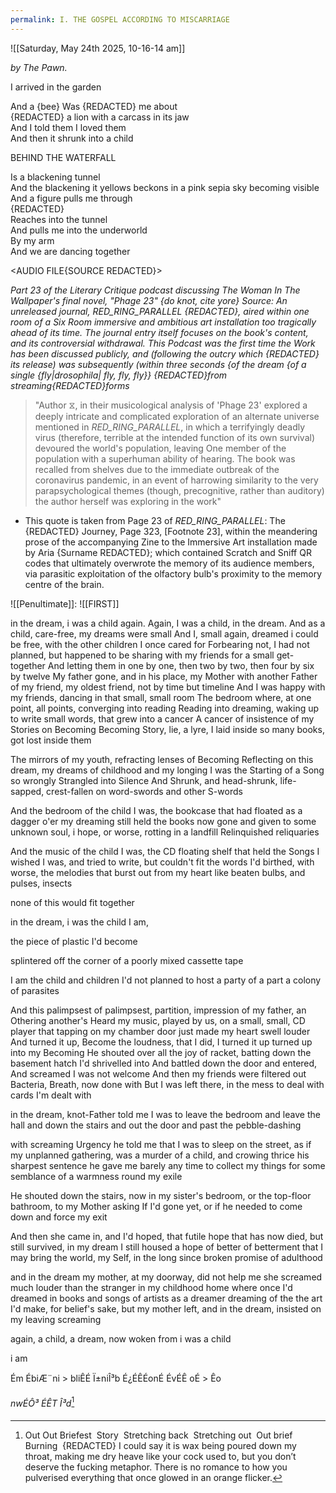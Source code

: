 ```yaml
---
permalink: I. THE GOSPEL ACCORDING TO MISCARRIAGE
---
```

![[Saturday, May 24th 2025, 10-16-14 am]]




*by The Pawn.* 

I arrived in the garden

And a {bee}
Was
{REDACTED} me about  
{REDACTED} a lion with a carcass in its jaw  
And I told them I loved them  
And then it shrunk  into a child

 BEHIND THE WATERFALL

Is a blackening tunnel  
And the blackening it yellows
beckons in a pink sepia sky becoming visible  
And a figure pulls me through  
{REDACTED}  
Reaches into the tunnel  
And pulls me into the underworld  
By my arm  
And we are dancing together

<AUDIO FILE{SOURCE REDACTED}>

_Part 23 of the Literary Critique podcast discussing The Woman In The Wallpaper's final novel, "Phage 23" {do knot, cite yore} Source: An unreleased journal, RED_RING_PARALLEL {REDACTED}, aired within one room of a Six Room immersive and ambitious art installation too tragically ahead of its time. The journal entry itself focuses on the book's content, and its controversial withdrawal. This Podcast was the first time the Work has been discussed publicly, and (following the outcry which {REDACTED} its release) was subsequently (within three seconds {of the dream {of a single {fly|drosophila| fly, fly, fly}} {REDACTED}from streaming{REDACTED}forms_

> "Author ⧖, in their musicological analysis of 'Phage 23' explored a deeply intricate and complicated exploration of an alternate universe mentioned in *RED_RING_PARALLEL*, in which a terrifyingly deadly virus (therefore, terrible at the intended function of its own survival) devoured the world's population, leaving One member of the population with a superhuman ability of hearing. The book was recalled from shelves due to the immediate outbreak of the coronavirus pandemic, in an event of harrowing similarity to the very parapsychological themes (though, precognitive, rather than auditory) the author herself was exploring in the work"

- This quote is taken from Page 23 of *RED_RING_PARALLEL*: The {REDACTED} Journey, Page 323, \[Footnote 23], within the meandering prose of the accompanying Zine to the Immersive Art installation made by Aria {Surname REDACTED}; which contained Scratch and Sniff QR codes that ultimately overwrote the memory of its audience members, via parasitic exploitation of the olfactory bulb's proximity to the memory centre of the brain. 

![[Penultimate]]:
![[FIRST]]

in the dream, i was a child again. 
Again, I was a child, in the dream. 
And as a child, care-free, my dreams were small 
And I, small again, dreamed i could be free, with the other children I once cared for
Forbearing not, I had not planned, but happened to be sharing with my friends for a small get-together 
And letting them in one by one, then two by two, then four by six by twelve
My father gone, and in his place, my Mother with another 
Father of my friend, my oldest friend, not by time but timeline
And I was happy with my friends, dancing in that small, small room 
The bedroom where, at one point, all points, converging into reading
Reading into dreaming, waking up to write small words, that grew into a cancer 
A cancer of insistence of my Stories on Becoming 
Becoming Story, lie, a lyre, I laid inside so many books, got lost inside them 

The mirrors of my youth, refracting lenses of Becoming 
Reflecting on this dream, my dreams of childhood and my longing 
I was the Starting of a Song so wrongly Strangled into Silence 
And Shrunk, and head-shrunk, life-sapped, crest-fallen on word-swords and other S-words 

And the bedroom of the child I was, the bookcase that had floated as a dagger o'er my dreaming
still held the books now gone and given to some unknown soul, i hope, or worse, rotting in a landfill 
Relinquished 
reliquaries


And the music of the child I was, the CD floating shelf that held the Songs I wished I was, and tried to write, but couldn't fit the words I'd birthed, with worse, the melodies that burst out from my heart like beaten bulbs, and pulses, insects

none of this would fit together

in the dream, i was the child I am, 

the piece of plastic I'd become

splintered off the corner 
of a poorly mixed cassette tape 

I am the child and children I'd not planned to host 
a party of a part 
a colony of parasites

And this palimpsest 
	of palimpsest, 
								partition,
 impression of my father, 
 an Othering another's
Heard my music, played by us, on a small, small, CD player 
that tapping on my chamber door just made my heart swell louder 
And turned it up, Become the loudness, that I did, I turned it up turned up into my Becoming
He shouted over all the joy of racket, batting down the basement hatch I'd shrivelled into
And battled down the door and entered, 
And screamed I was not welcome 
And then my friends were filtered out
Bacteria, Breath, now done with
But I was left there, in the mess 
to deal with cards I'm dealt with 

in the dream, knot-Father told me I was to leave the bedroom 
and leave the hall and down the stairs and out the door and past the pebble-dashing 

with screaming Urgency he told me that I was to sleep on the street, as if my unplanned gathering, was a murder of a child,
and crowing thrice his sharpest sentence he gave me barely any time to collect my things
for some semblance of a warmness round my exile 

He shouted down the stairs, now in my sister's bedroom, or the top-floor bathroom, to my Mother asking
If I'd gone yet, or if he needed to come down and force my exit 


And then she came in, and I'd hoped, 
that futile hope that has now died, but still survived, 
in my dream I still housed a hope of better 
of betterment that I may bring the world, my Self, 
in the long since broken promise of adulthood 


and in the dream my mother, at my doorway, did not help me 
she screamed much louder than the stranger in my childhood home 
where once I'd dreamed in books and songs of artists as a dreamer 
dreaming of the the art I'd make, for belief's sake, 
but my mother left, and in the dream, insisted on my leaving 
screaming 

again, a child, a dream, 
now woken from 
i was a child 


i am

 >
 Ém ÉbiÆ¨ni >
bliÊÉ Ï±niÎ³b É¿ÉÊÉonÉ ÉvÉÊ oÉ >
 Êo

*nwÉÔ³ ÉÊT Î³d*[^1]

[^1]:Out Out Briefest  Story  Stretching back  Stretching out  Out brief  Burning  {REDACTED} I could say it is wax being poured down my throat, making me dry heave like your cock used to, but you don’t deserve the fucking metaphor. There is no romance to how you pulverised everything that once glowed in an orange flicker.


